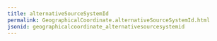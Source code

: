 ```yaml
---
title: alternativeSourceSystemId
permalink: GeographicalCoordinate.alternativeSourceSystemId.html
jsonid: geographicalcoordinate_alternativesourcesystemid
---
```


